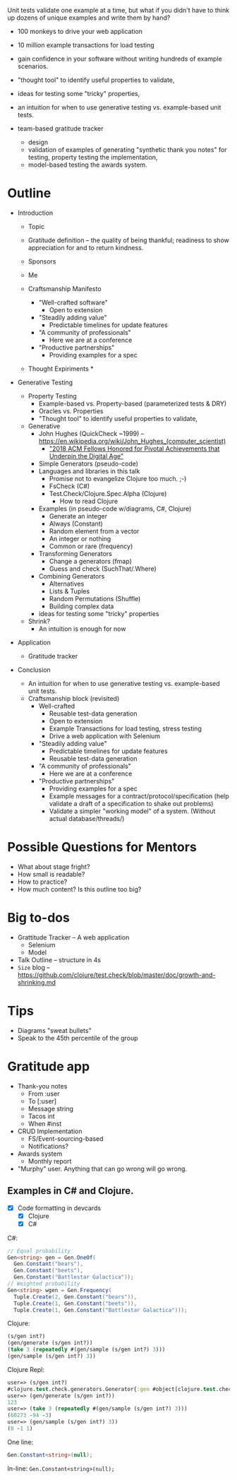 Unit tests validate one example at a time, but what if you didn't have to think up dozens of unique examples and write them by hand?

* 100 monkeys to drive your web application
* 10 million example transactions for load testing
* gain confidence in your software without writing hundreds of example scenarios.

* "thought tool" to identify useful properties to validate,
* ideas for testing some "tricky" properties,
* an intuition for when to use generative testing vs. example-based unit tests.

* team-based gratitude tracker
	* design
	* validation of examples of generating "synthetic thank you notes" for testing, property testing the implementation,
	* model-based testing the awards system.

# Outline

* Introduction
    * Topic
    * Gratitude definition – the quality of being thankful; readiness to show appreciation for and to return kindness.
    * Sponsors
    * Me

    * Craftsmanship Manifesto
        * "Well-crafted software"
            * Open to extension
        * "Steadily adding value"
            * Predictable timelines for update features
        * "A community of professionals"
            * Here we are at a conference
        * "Productive partnerships"
            * Providing examples for a spec

    * Thought Expiriments
        *

* Generative Testing
    * Property Testing
        * Example-based vs. Property-based (parameterized tests & DRY)
        * Oracles vs. Properties
        * "Thought tool" to identify useful properties to validate,
    * Generative
        * John Hughes (QuickCheck ~1999) – https://en.wikipedia.org/wiki/John_Hughes_(computer_scientist)
            * ["2018 ACM Fellows Honored for Pivotal Achievements that Underpin the Digital Age"](https://www.acm.org/media-center/2018/december/fellows-2018)
        * Simple Generators (pseudo-code)
        * Languages and libraries in this talk
            * Promise not to evangelize Clojure too much. ;-)
            * FsCheck (C#)
            * Test.Check/Clojure.Spec.Alpha (Clojure)
                * How to read Clojure
        * Examples (in pseudo-code w/diagrams, C#, Clojure)
            * Generate an integer
            * Always (Constant)
            * Random element from a vector
            * An integer or nothing
            * Common or rare (frequency)
        * Transforming Generators
            * Change a generators (fmap)
            * Guess and check (SuchThat/.Where)
        * Combining Generators
            * Alternatives
            * Lists & Tuples
            * Random Permutations (Shuffle)
            * Building complex data
        * ideas for testing some "tricky" properties
    * Shrink?
        * An intuition is enough for now

* Application
    * Gratitude tracker
* Conclusion
    * An intuition for when to use generative testing vs. example-based unit tests.
    * Craftsmanship block (revisited)
        * Well-crafted
            * Reusable test-data generation
            * Open to extension
            * Example Transactions for load testing, stress testing
            * Drive a web application with Selenium
        * "Steadily adding value"
            * Predictable timelines for update features
            * Reusable test-data generation
        * "A community of professionals"
            * Here we are at a conference
        * "Productive partnerships"
            * Providing examples for a spec
            * Example messages for a contract/protocol/specification (help validate a draft of a specification to shake out problems)
            * Validate a simpler "working model" of a system. (Without actual database/threads/)




# Possible Questions for Mentors

* What about stage fright?
* How small is readable?
* How to practice?
* How much content?  Is this outline too big?


# Big to-dos

* Grattitude Tracker – A web application
    * Selenium
    * Model
* Talk Outline – structure in 4s
* `Size` blog – https://github.com/clojure/test.check/blob/master/doc/growth-and-shrinking.md

# Tips

* Diagrams "sweat bullets"
* Speak to the 45th percentile of the group


# Gratitude app

* Thank-you notes
    * From :user
    * To [:user]
    * Message string
    * Tacos int
    * When #inst
* CRUD Implementation
    * FS/Event-sourcing-based
    * Notifications?
* Awards system
    * Monthly report
* "Murphy" user.  Anything that can go wrong will go wrong.

## Examples in C# and Clojure.

* [x] Code formatting in devcards
    * [x] Clojure
    * [x] C#

C#:

```csharp
// Equal probability
Gen<string> gen = Gen.OneOf(
  Gen.Constant("bears"),
  Gen.Constant("beets"),
  Gen.Constant("Battlestar Galactica"));
// Weighted probability
Gen<string> wgen = Gen.Frequency(
  Tuple.Create(2, Gen.Constant("bears")),
  Tuple.Create(1, Gen.Constant("beets")),
  Tuple.Create(1, Gen.Constant("Battlestar Galactica")));
```

Clojure:

```clojure
(s/gen int?)
(gen/generate (s/gen int?))
(take 3 (repeatedly #(gen/sample (s/gen int?) 3)))
(gen/sample (s/gen int?) 3))
```

Clojure Repl:

```clojure
user=> (s/gen int?)
#clojure.test.check.generators.Generator{:gen #object[clojure.test.check.generators$such_that$fn__1825 0x633837ae "clojure.test.check.generators$such_that$fn__1825@633837ae"]}
user=> (gen/generate (s/gen int?))
123
user=> (take 3 (repeatedly #(gen/sample (s/gen int?) 3)))
(60273 -94 -3)
user=> (gen/sample (s/gen int?) 3))
(0 -1 1)
```

One line:

```csharp
Gen.Constant<string>(null);
```

In-line: `Gen.Constant<string>(null);`
